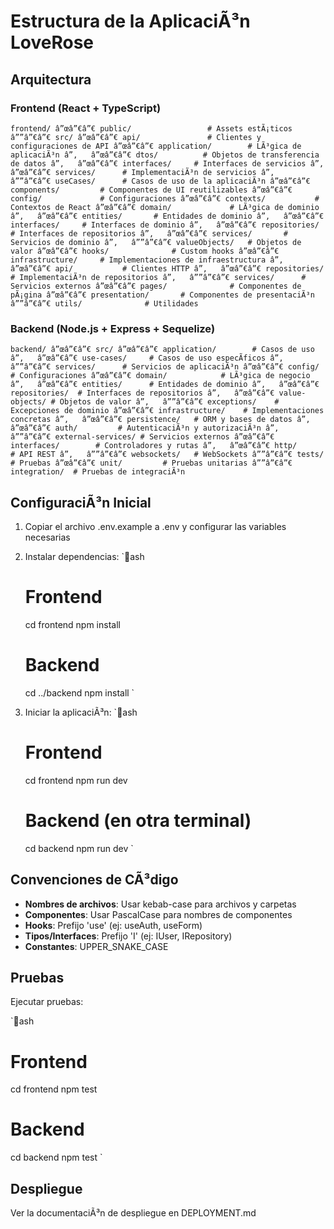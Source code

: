 ﻿# Estructura de la AplicaciÃ³n LoveRose

## Arquitectura

### Frontend (React + TypeScript)

`
frontend/
â”œâ”€â”€ public/                 # Assets estÃ¡ticos
â””â”€â”€ src/
    â”œâ”€â”€ api/               # Clientes y configuraciones de API
    â”œâ”€â”€ application/        # LÃ³gica de aplicaciÃ³n
    â”‚   â”œâ”€â”€ dtos/          # Objetos de transferencia de datos
    â”‚   â”œâ”€â”€ interfaces/     # Interfaces de servicios
    â”‚   â”œâ”€â”€ services/      # ImplementaciÃ³n de servicios
    â”‚   â””â”€â”€ useCases/      # Casos de uso de la aplicaciÃ³n
    â”œâ”€â”€ components/         # Componentes de UI reutilizables
    â”œâ”€â”€ config/             # Configuraciones
    â”œâ”€â”€ contexts/           # Contextos de React
    â”œâ”€â”€ domain/             # LÃ³gica de dominio
    â”‚   â”œâ”€â”€ entities/       # Entidades de dominio
    â”‚   â”œâ”€â”€ interfaces/     # Interfaces de dominio
    â”‚   â”œâ”€â”€ repositories/   # Interfaces de repositorios
    â”‚   â”œâ”€â”€ services/       # Servicios de dominio
    â”‚   â””â”€â”€ valueObjects/   # Objetos de valor
    â”œâ”€â”€ hooks/              # Custom hooks
    â”œâ”€â”€ infrastructure/     # Implementaciones de infraestructura
    â”‚   â”œâ”€â”€ api/           # Clientes HTTP
    â”‚   â”œâ”€â”€ repositories/   # ImplementaciÃ³n de repositorios
    â”‚   â””â”€â”€ services/      # Servicios externos
    â”œâ”€â”€ pages/              # Componentes de pÃ¡gina
    â”œâ”€â”€ presentation/       # Componentes de presentaciÃ³n
    â””â”€â”€ utils/              # Utilidades
`

### Backend (Node.js + Express + Sequelize)

`
backend/
â”œâ”€â”€ src/
    â”œâ”€â”€ application/        # Casos de uso
    â”‚   â”œâ”€â”€ use-cases/     # Casos de uso especÃ­ficos
    â”‚   â””â”€â”€ services/      # Servicios de aplicaciÃ³n
    â”œâ”€â”€ config/            # Configuraciones
    â”œâ”€â”€ domain/            # LÃ³gica de negocio
    â”‚   â”œâ”€â”€ entities/      # Entidades de dominio
    â”‚   â”œâ”€â”€ repositories/  # Interfaces de repositorios
    â”‚   â”œâ”€â”€ value-objects/ # Objetos de valor
    â”‚   â””â”€â”€ exceptions/    # Excepciones de dominio
    â”œâ”€â”€ infrastructure/    # Implementaciones concretas
    â”‚   â”œâ”€â”€ persistence/   # ORM y bases de datos
    â”‚   â”œâ”€â”€ auth/         # AutenticaciÃ³n y autorizaciÃ³n
    â”‚   â””â”€â”€ external-services/ # Servicios externos
    â”œâ”€â”€ interfaces/        # Controladores y rutas
    â”‚   â”œâ”€â”€ http/         # API REST
    â”‚   â””â”€â”€ websockets/   # WebSockets
    â””â”€â”€ tests/             # Pruebas
        â”œâ”€â”€ unit/         # Pruebas unitarias
        â””â”€â”€ integration/  # Pruebas de integraciÃ³n
`

## ConfiguraciÃ³n Inicial

1. Copiar el archivo .env.example a .env y configurar las variables necesarias
2. Instalar dependencias:
   `ash
   # Frontend
   cd frontend
   npm install
   
   # Backend
   cd ../backend
   npm install
   `

3. Iniciar la aplicaciÃ³n:
   `ash
   # Frontend
   cd frontend
   npm run dev
   
   # Backend (en otra terminal)
   cd backend
   npm run dev
   `

## Convenciones de CÃ³digo

- **Nombres de archivos**: Usar kebab-case para archivos y carpetas
- **Componentes**: Usar PascalCase para nombres de componentes
- **Hooks**: Prefijo 'use' (ej: useAuth, useForm)
- **Tipos/Interfaces**: Prefijo 'I' (ej: IUser, IRepository)
- **Constantes**: UPPER_SNAKE_CASE

## Pruebas

Ejecutar pruebas:

`ash
# Frontend
cd frontend
npm test

# Backend
cd backend
npm test
`

## Despliegue

Ver la documentaciÃ³n de despliegue en DEPLOYMENT.md
